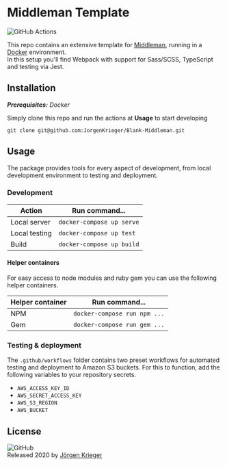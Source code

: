 # Middleman Template
![GitHub Actions](https://github.com/jorgenkrieger/Middleman-Template/workflows/Build%20and%20S3%20Sync/badge.svg?event=push)

This repo contains an extensive template for [Middleman](https://www.middlemanapp.com), running in a [Docker](https://www.docker.com) environment.<br>
In this setup you'll find Webpack with support for Sass/SCSS, TypeScript and testing via Jest.</p>

## Installation
_**Prerequisites:** Docker_

Simply clone this repo and run the actions at **Usage** to start developing
```
git clone git@github.com:JorgenKrieger/Blank-Middleman.git
```


## Usage
The package provides tools for every aspect of development, from local development environment to testing and deployment.

### Development
| Action | Run command... |
| - | - |
| Local server | `docker-compose up serve` |
| Local testing | `docker-compose up test` |
| Build | `docker-compose up build` |

#### Helper containers
For easy access to node modules and ruby gem you can use the following helper containers.

| Helper container | Run command... |
| - | - |
| NPM | `docker-compose run npm ...` |
| Gem | `docker-compose run gem ...` |

### Testing & deployment
The `.github/workflows` folder contains two preset workflows for automated testing and deployment to Amazon S3 buckets. For this to function, add the following variables to your repository secrets.

- `AWS_ACCESS_KEY_ID`
- `AWS_SECRET_ACCESS_KEY`
- `AWS_S3_REGION`
- `AWS_BUCKET`

## License
![GitHub](https://img.shields.io/github/license/jorgenkrieger/Middleman-Template)<br>
Released 2020 by <a href="https://www.github.com/jorgenkrieger">J&ouml;rgen Krieger